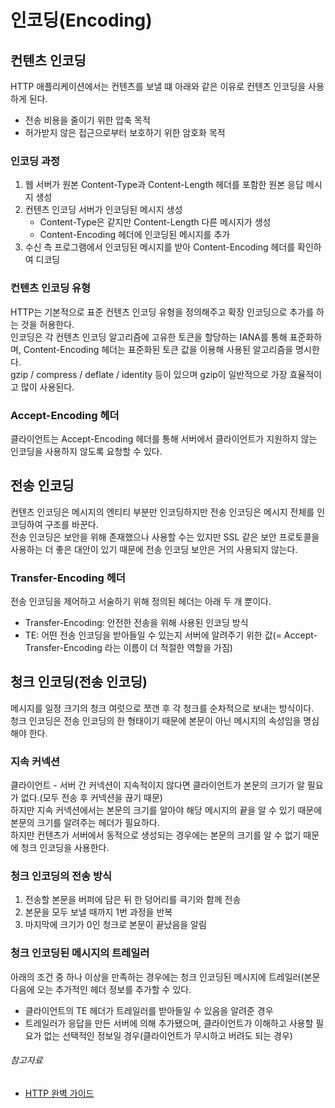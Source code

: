 # 인코딩(Encoding)

## 컨텐츠 인코딩

HTTP 애플리케이션에서는 컨텐츠를 보낼 떄 아래와 같은 이유로 컨텐츠 인코딩을 사용하게 된다.

- 전송 비용을 줄이기 위한 압축 목적
- 허가받지 않은 접근으로부터 보호하기 위한 암호화 목적

### 인코딩 과정

1. 웹 서버가 원본 Content-Type과 Content-Length 헤더를 포함한 원본 응답 메시지 생성
2. 컨텐츠 인코딩 서버가 인코딩된 메시지 생성
    - Content-Type은 같지만 Content-Length 다른 메시지가 생성
    - Content-Encoding 헤더에 인코딩된 메시지를 추가
3. 수신 측 프로그램에서 인코딩된 메시지를 받아 Content-Encoding 헤더를 확인하여 디코딩

### 컨텐츠 인코딩 유형

HTTP는 기본적으로 표준 컨텐츠 인코딩 유형을 정의해주고 확장 인코딩으로 추가를 하는 것을 허용한다.  
인코딩은 각 컨텐츠 인코딩 알고리즘에 고유한 토큰을 할당하는 IANA를 통해 표준화하며, Content-Encoding 헤더는 표준화된 토큰 값을 이용해 사용된 알고리즘을 명시한다.  
gzip / compress / deflate / identity 등이 있으며 gzip이 일반적으로 가장 효율적이고 많이 사용된다.

### Accept-Encoding 헤더

클라이언트는 Accept-Encoding 헤더를 통해 서버에서 클라이언트가 지원하지 않는 인코딩을 사용하지 않도록 요청할 수 있다.

## 전송 인코딩

컨텐츠 인코딩은 메시지의 엔티티 부분만 인코딩하지만 전송 인코딩은 메시지 전체를 인코딩하여 구조를 바꾼다.  
전송 인코딩은 보안을 위해 존재했으나 사용할 수는 있지만 SSL 같은 보안 프로토콜을 사용하는 더 좋은 대안이 있기 때문에 전송 인코딩 보안은 거의 사용되지 않는다.

### Transfer-Encoding 헤더

전송 인코딩을 제어하고 서술하기 위해 정의된 헤더는 아래 두 개 뿐이다.

- Transfer-Encoding: 안전한 전송을 위해 사용된 인코딩 방식
- TE: 어떤 전송 인코딩을 받아들일 수 있는지 서버에 알려주기 위한 값(= Accept-Transfer-Encoding 라는 이름이 더 적절한 역할을 가짐)

## 청크 인코딩(전송 인코딩)

메시지를 일정 크기의 청크 여럿으로 쪼갠 후 각 청크를 순차적으로 보내는 방식이다.  
청크 인코딩은 전송 인코딩의 한 형태이기 때문에 본문이 아닌 메시지의 속성임을 명심해야 한다.

### 지속 커넥션

클라이언트 - 서버 간 커넥션이 지속적이지 않다면 클라이언트가 본문의 크기가 알 필요가 없다.(모두 전송 후 커넥션을 끊기 때문)  
하지만 지속 커넥션에서는 본문의 크기를 알아야 해당 메시지의 끝을 알 수 있기 때문에 본문의 크기를 알려주는 헤더가 필요하다.  
하지만 컨텐츠가 서버에서 동적으로 생성되는 경우에는 본문의 크기를 알 수 없기 때문에 청크 인코딩을 사용한다.

### 청크 인코딩의 전송 방식

1. 전송할 본문을 버퍼에 담은 뒤 한 덩어리를 큭기와 함께 전송
2. 본문을 모두 보낼 때까지 1번 과정을 반복
3. 마지막에 크기가 0인 청크로 본문이 끝났음을 알림

### 청크 인코딩된 메시지의 트레일러

아래의 조건 중 하나 이상을 만족하는 경우에는 청크 인코딩된 메시지에 트레일러(본문 다음에 오는 추가적인 헤더 정보를 추가할 수 있다.

- 클라이언트의 TE 헤더가 트레일러를 받아들일 수 있음을 알려준 경우
- 트레일러가 응답을 만든 서버에 의해 추가됐으며, 클라이언트가 이해하고 사용할 필요가 없는 선택적인 정보일 경우(클라이언트가 무시하고 버려도 되는 경우)

###### 참고자료

- [HTTP 완벽 가이드](https://www.aladin.co.kr/shop/wproduct.aspx?ItemId=294437345)